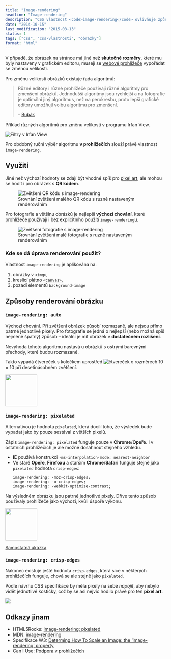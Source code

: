```yaml
---
title: "Image-rendering"
headline: "Image-rendering"
description: "CSS vlastnost <code>image-rendering</code> ovlivňuje způsob, kterým se v prohlížeči zvětšují/zmenšují obrázky."
date: "2014-10-15"
last_modification: "2015-03-13"
status: 1
tags: ["css", "css-vlastnosti", "obrazky"]
format: "html"
---
```


<p>V případě, že obrázek na stránce má jiné než <b>skutečné rozměry</b>, které mu byly nastaveny v grafickém editoru, musejí se <a href="/webove-prohlizece">webové prohlížeče</a> vypořádat se změnou velikosti.</p>

<p>Pro změnu velikosti obrázků existuje řada algoritmů:</p>

<blockquote>
  <p>Různé editory i různé prohlížeče používají různé algoritmy pro zmenšení obrázků. Jednodušší algoritmy jsou rychlejší a na fotografie je optimální jiný algoritmus, než na perokresbu, proto lepší grafické editory umožňují volbu algoritmu pro zmenšení.</p>
  <p class="autor">– <a href="http://teststranek.kvalitne.cz/">Bubák</a></p>
</blockquote>







<p>Příklad různých algoritmů pro změnu velikosti v programu Irfan View.</p>

<p>
  <img src="/files/image-rendering/filtry.png" alt="Filtry v Irfan View" class="border">
</p>










<p>Pro obdobný ruční výběr algoritmu <b>v prohlížečích</b> slouží právě vlastnost <code>image-rendering</code>.</p>



<h2 id="vyuziti">Využití</h2>

<p>Jiné než výchozí hodnoty se zdají být vhodné spíš pro <a href="http://en.wikipedia.org/wiki/Pixel_art">pixel art</a>, ale mohou se hodit i pro obrázek s <b>QR kódem</b>.</p>

<figure>
  <img src="/files/image-rendering/qr-kody.png" alt="Zvětšení QR kódu s image-rendering" class="border">
  <figcaption>Srovnání zvětšení malého QR kódu s ruzně nastaveným renderováním</figcaption>
</figure>








<p>Pro fotografie a většinu obrázků je nejlepší <b>výchozí chování</b>, které prohlížeče používají i bez explicitního použití <code>image-rendering</code>u.</p>


<figure>
  <img src="/files/image-rendering/fotka.png" alt="Zvětšení fotografie s image-rendering" class="border">
  <figcaption>Srovnání zvětšení malé fotografie s ruzně nastaveným renderováním</figcaption>
</figure>













<h3 id="kde">Kde se dá úprava renderování použít?</h3>

<p>Vlastnost <code>image-rendering</code> je aplikována na:</p>

<ol>
  <li>obrázky v <code>&lt;img></code>,</li>
  <li>kreslicí plátno <a href="/canvas"><code>&lt;canvas></code></a>,</li>
  
  <li>pozadí elementů <code>background-image</code></li>
</ol>





<h2 id="hodnoty">Způsoby renderování obrázku</h2>

<h3 id="auto"><code>image-rendering: auto</code></h3>

<p>Výchozí chování. Při zvětšení obrázek působí rozmazaně, ale nejsou přímo patrné jednotlivé pixely. Pro fotografie se jedná o nejlepší (nebo možná spíš nejméně špatný) způsob – ideální je mít obrázek v <b>dostatečném rozlišení</b>.</p>

<p>Nevýhoda tohoto algoritmu nastává u obrázků s ostrými barevnými přechody, které budou rozmazané.</p>

<p>Takto vypadá čtvereček s kolečkem uprostřed <img src="/files/image-rendering/ctverecek.png" alt="čtvereček" style="display: inline"> o rozměrech 10 × 10 při desetinásobném zvětšení.</p>

<div class="live">
  <p>
    <img src="/files/image-rendering/ctverecek.png" width="100">
  </p>  
</div>








<h3 id="pixelated"><code>image-rendering: pixelated</code></h3>

<p>Alternativou je hodnota <code>pixelated</code>, která docílí toho, že výsledek bude vypadat jako by pouze sestával z větších pixelů.</p>

<p>Zápis <code>image-rendering: pixelated</code> funguje pouze v <b>Chrome</b>/<b>Opeře</b>. I v ostatních prohlížečích je ale možné dosáhnout stejného vzhledu.</p>

<ul>
  <li><b>IE</b> používá konstrukci <code>-ms-interpolation-mode: nearest-neighbor</code></li>
  <li>Ve staré <b>Opeře</b>, <b>Firefoxu</b> a starším <b>Chrome</b>/<b>Safari</b> funguje stejně jako <code>pixelated</code> hodnota <code>crisp-edges</code>:
    <pre><code>image-rendering: -moz-crisp-edges;
image-rendering: -o-crisp-edges;
image-rendering: -webkit-optimize-contrast;</code></pre>
  </li>
</ul>

<p>Na výsledném obrázku jsou patrné jednotlivé pixely. Dříve tento způsob používaly prohlížeče jako výchozí, kvůli úspoře výkonu.</p>

<div class="live">
  <style>
    .pixely {
      image-rendering: -moz-crisp-edges;
      image-rendering: -o-crisp-edges;
      image-rendering: -webkit-optimize-contrast;
      image-rendering: pixelated;
      -ms-interpolation-mode: nearest-neighbor;  
    }</style>
  <p>
    <img class="pixely" src="/files/image-rendering/ctverecek.png" width="100">
  </p>  
</div>

<p><a href="http://kod.djpw.cz/nllb">Samostatná ukázka</a></p>

<h3 id="crisp-edges"><code>image-rendering: crisp-edges</code></h3>

<p>Nakonec existuje ještě hodnota <code>crisp-edges</code>, která sice v některých prohlížečích funguje, chová se ale stejně jako <code>pixelated</code>.</p>

<p>Podle návrhu CSS specifikace by měla pixely na sebe <i>napojit</i>, aby nebylo vidět jednotlivé kostičky, což by se asi nejvíc hodilo právě pro ten <b>pixel art</b>.</p>

<p>
  <img class="border" src="/files/image-rendering/srovnani.png">
</p>
























<h2 id="odkazy">Odkazy jinam</h2>

<ul>
  <li>HTML5Rocks: <a href="http://updates.html5rocks.com/2015/01/pixelated">image-rendering: pixelated</a></li>
  
  <li>MDN: <a href="https://developer.mozilla.org/en-US/docs/Web/CSS/image-rendering">image-rendering</a></li>
  
  <li>Specifikace W3: <a href="http://dev.w3.org/csswg/css-images-3/#the-image-rendering">Determing How To Scale an Image: the ‘image-rendering’ property</a></li>
  
  <li>Can I Use: <a href="http://caniuse.com/#feat=css-crisp-edges">Podpora v prohlížečích</a></li>
</ul>